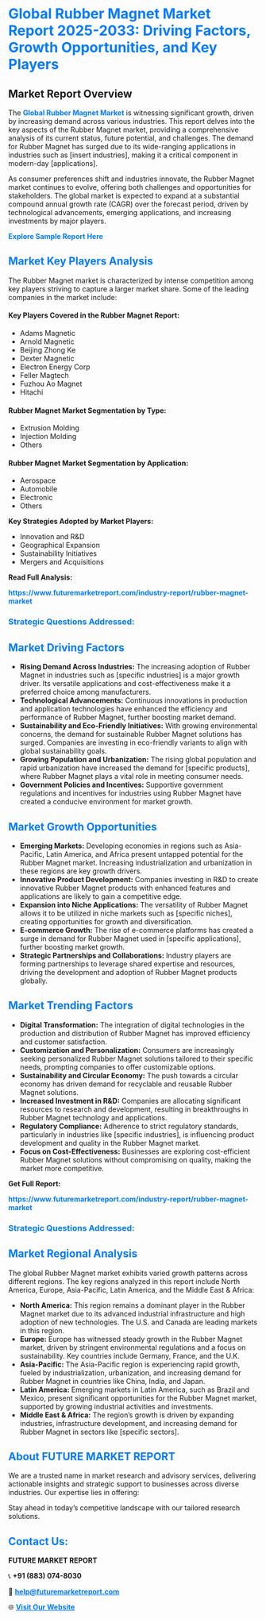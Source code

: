 <h1 style="color: #007BFF;">Global Rubber Magnet Market Report 2025-2033: Driving Factors, Growth Opportunities, and Key Players</h1>

<section id="overview">
<h2>Market Report Overview</h2>
<p>The <a href="https://www.futuremarketreport.com/industry-report/rubber-magnet-market" style="color: #007BFF; text-decoration: none;"><strong>Global Rubber Magnet Market</strong></a> is witnessing significant growth, driven by increasing demand across various industries. This report delves into the key aspects of the Rubber Magnet market, providing a comprehensive analysis of its current status, future potential, and challenges. The demand for Rubber Magnet has surged due to its wide-ranging applications in industries such as [insert industries], making it a critical component in modern-day [applications].</p>
<p>As consumer preferences shift and industries innovate, the Rubber Magnet market continues to evolve, offering both challenges and opportunities for stakeholders. The global market is expected to expand at a substantial compound annual growth rate (CAGR) over the forecast period, driven by technological advancements, emerging applications, and increasing investments by major players.</p>
</section>

<section id="overview">
<p><a href="https://www.futuremarketreport.com/request-sample/reportId=82897" style="color: #007BFF; text-decoration: none;"><strong>Explore Sample Report Here</strong></a></p>
</section>

<section id="key-players">
<h2 style="color: #007BFF;">Market Key Players Analysis</h2>
<p>The Rubber Magnet market is characterized by intense competition among key players striving to capture a larger market share. Some of the leading companies in the market include:</p>
<h4>Key Players Covered in the Rubber Magnet Report:</h4>
<ul><li>Adams Magnetic</li><li>Arnold Magnetic</li><li>Beijing Zhong Ke</li><li>Dexter Magnetic</li><li>Electron Energy Corp</li><li>Feller Magtech</li><li>Fuzhou Ao Magnet</li><li>Hitachi</li></ul>
<h4>Rubber Magnet Market Segmentation by Type:</h4>
<ul><li>Extrusion Molding</li><li>Injection Molding</li><li>Others</li></ul>

<h4>Rubber Magnet Market Segmentation by Application:</h4>
<ul><li>Aerospace</li><li>Automobile</li><li>Electronic</li><li>Others</li></ul>
<p><strong>Key Strategies Adopted by Market Players:</strong></p>
<ul>
<li>Innovation and R&D</li>
<li>Geographical Expansion</li>
<li>Sustainability Initiatives</li>
<li>Mergers and Acquisitions</li>
</ul>
</section>

<section>
<p><strong>Read Full Analysis: </strong></p><a href="https://www.futuremarketreport.com/industry-report/rubber-magnet-market" style="color: #007BFF; text-decoration: none;"><strong>https://www.futuremarketreport.com/industry-report/rubber-magnet-market</strong></a>
<h3 style="color: #007BFF;">Strategic Questions Addressed:</h3>
</section>

<section id="driving-factors">
<h2 style="color: #007BFF;">Market Driving Factors</h2>
<ul>
<li><strong>Rising Demand Across Industries:</strong> The increasing adoption of Rubber Magnet in industries such as [specific industries] is a major growth driver. Its versatile applications and cost-effectiveness make it a preferred choice among manufacturers.</li>
<li><strong>Technological Advancements:</strong> Continuous innovations in production and application technologies have enhanced the efficiency and performance of Rubber Magnet, further boosting market demand.</li>
<li><strong>Sustainability and Eco-Friendly Initiatives:</strong> With growing environmental concerns, the demand for sustainable Rubber Magnet solutions has surged. Companies are investing in eco-friendly variants to align with global sustainability goals.</li>
<li><strong>Growing Population and Urbanization:</strong> The rising global population and rapid urbanization have increased the demand for [specific products], where Rubber Magnet plays a vital role in meeting consumer needs.</li>
<li><strong>Government Policies and Incentives:</strong> Supportive government regulations and incentives for industries using Rubber Magnet have created a conducive environment for market growth.</li>
</ul>
</section>

<section id="growth-opportunities">
<h2 style="color: #007BFF;">Market Growth Opportunities</h2>
<ul>
<li><strong>Emerging Markets:</strong> Developing economies in regions such as Asia-Pacific, Latin America, and Africa present untapped potential for the Rubber Magnet market. Increasing industrialization and urbanization in these regions are key growth drivers.</li>
<li><strong>Innovative Product Development:</strong> Companies investing in R&D to create innovative Rubber Magnet products with enhanced features and applications are likely to gain a competitive edge.</li>
<li><strong>Expansion into Niche Applications:</strong> The versatility of Rubber Magnet allows it to be utilized in niche markets such as [specific niches], creating opportunities for growth and diversification.</li>
<li><strong>E-commerce Growth:</strong> The rise of e-commerce platforms has created a surge in demand for Rubber Magnet used in [specific applications], further boosting market growth.</li>
<li><strong>Strategic Partnerships and Collaborations:</strong> Industry players are forming partnerships to leverage shared expertise and resources, driving the development and adoption of Rubber Magnet products globally.</li>
</ul>
</section>

<section id="trending-factors">
<h2 style="color: #007BFF;">Market Trending Factors</h2>
<ul>
<li><strong>Digital Transformation:</strong> The integration of digital technologies in the production and distribution of Rubber Magnet has improved efficiency and customer satisfaction.</li>
<li><strong>Customization and Personalization:</strong> Consumers are increasingly seeking personalized Rubber Magnet solutions tailored to their specific needs, prompting companies to offer customizable options.</li>
<li><strong>Sustainability and Circular Economy:</strong> The push towards a circular economy has driven demand for recyclable and reusable Rubber Magnet solutions.</li>
<li><strong>Increased Investment in R&D:</strong> Companies are allocating significant resources to research and development, resulting in breakthroughs in Rubber Magnet technology and applications.</li>
<li><strong>Regulatory Compliance:</strong> Adherence to strict regulatory standards, particularly in industries like [specific industries], is influencing product development and quality in the Rubber Magnet market.</li>
<li><strong>Focus on Cost-Effectiveness:</strong> Businesses are exploring cost-efficient Rubber Magnet solutions without compromising on quality, making the market more competitive.</li>
</ul>
</section>

<section>
<p><strong>Get Full Report: </strong></p><a href="https://www.futuremarketreport.com/industry-report/rubber-magnet-market" style="color: #007BFF; text-decoration: none;"><strong>https://www.futuremarketreport.com/industry-report/rubber-magnet-market</strong></a>
<h3 style="color: #007BFF;">Strategic Questions Addressed:</h3>
</section>


<section id="regional-analysis">
<h2 style="color: #007BFF;">Market Regional Analysis</h2>
<p>The global Rubber Magnet market exhibits varied growth patterns across different regions. The key regions analyzed in this report include North America, Europe, Asia-Pacific, Latin America, and the Middle East & Africa:</p>
<ul>
<li><strong>North America:</strong> This region remains a dominant player in the Rubber Magnet market due to its advanced industrial infrastructure and high adoption of new technologies. The U.S. and Canada are leading markets in this region.</li>
<li><strong>Europe:</strong> Europe has witnessed steady growth in the Rubber Magnet market, driven by stringent environmental regulations and a focus on sustainability. Key countries include Germany, France, and the U.K.</li>
<li><strong>Asia-Pacific:</strong> The Asia-Pacific region is experiencing rapid growth, fueled by industrialization, urbanization, and increasing demand for Rubber Magnet in countries like China, India, and Japan.</li>
<li><strong>Latin America:</strong> Emerging markets in Latin America, such as Brazil and Mexico, present significant opportunities for the Rubber Magnet market, supported by growing industrial activities and investments.</li>
<li><strong>Middle East & Africa:</strong> The region’s growth is driven by expanding industries, infrastructure development, and increasing demand for Rubber Magnet in sectors like [specific sectors].</li>
</ul>
</section>

<footer>
<h2 style="color: #007BFF;">About FUTURE MARKET REPORT</h2>
<p>We are a trusted name in market research and advisory services, delivering actionable insights and strategic support to businesses across diverse industries. Our expertise lies in offering:</p>

<p>Stay ahead in today’s competitive landscape with our tailored research solutions.</p>

<h2 style="color: #007BFF;">Contact Us:</h2>
<p><strong>FUTURE MARKET REPORT</strong></p>
<p>📞 <strong>+91 (883) 074-8030</strong></p>
<p>📧 <strong><a href="mailto:help@futuremarketreport.com" style="color: #007BFF;">help@futuremarketreport.com</a></strong></p>
<p>🌐 <strong><a href="https://www.futuremarketreport.com/" style="color: #007BFF;">Visit Our Website</a></strong></p>
</footer>